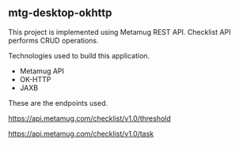 ## mtg-desktop-okhttp

This project is implemented using Metamug REST API.
Checklist API performs CRUD operations.

Technologies used to build this application.

- Metamug API
- OK-HTTP
- JAXB

These are the endpoints used.

https://api.metamug.com/checklist/v1.0/threshold

https://api.metamug.com/checklist/v1.0/task